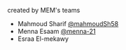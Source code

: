 created by MEM's teams
- Mahmoud Sharif [@mahmoudSh58](https://github.com/mahmoudSh58)
- Menna Esaam [@menna-21](https://github.com/menna-21)
- Esraa El-mekawy
